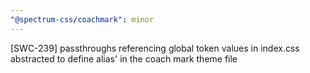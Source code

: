 ```yaml
---
"@spectrum-css/coachmark": minor
---
```


[SWC-239] passthroughs referencing global token values in index.css abstracted to define alias' in the coach mark theme file

